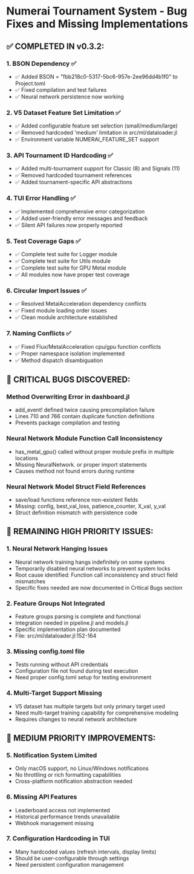 # Numerai Tournament System - Bug Fixes and Missing Implementations

## ✅ COMPLETED IN v0.3.2:

### 1. **BSON Dependency** ✅
   - ✅ Added BSON = "fbb218c0-5317-5bc6-957e-2ee96dd4b1f0" to Project.toml
   - ✅ Fixed compilation and test failures
   - ✅ Neural network persistence now working

### 2. **V5 Dataset Feature Set Limitation** ✅
   - ✅ Added configurable feature set selection (small/medium/large)
   - ✅ Removed hardcoded 'medium' limitation in src/ml/dataloader.jl
   - ✅ Environment variable NUMERAI_FEATURE_SET support

### 3. **API Tournament ID Hardcoding** ✅
   - ✅ Added multi-tournament support for Classic (8) and Signals (11)
   - ✅ Removed hardcoded tournament references
   - ✅ Added tournament-specific API abstractions

### 4. **TUI Error Handling** ✅
   - ✅ Implemented comprehensive error categorization
   - ✅ Added user-friendly error messages and feedback
   - ✅ Silent API failures now properly reported

### 5. **Test Coverage Gaps** ✅
   - ✅ Complete test suite for Logger module
   - ✅ Complete test suite for Utils module  
   - ✅ Complete test suite for GPU Metal module
   - ✅ All modules now have proper test coverage

### 6. **Circular Import Issues** ✅
   - ✅ Resolved MetalAcceleration dependency conflicts
   - ✅ Fixed module loading order issues
   - ✅ Clean module architecture established

### 7. **Naming Conflicts** ✅
   - ✅ Fixed Flux/MetalAcceleration cpu/gpu function conflicts
   - ✅ Proper namespace isolation implemented
   - ✅ Method dispatch disambiguation

## 🔴 CRITICAL BUGS DISCOVERED:

### **Method Overwriting Error in dashboard.jl**
   - add_event! defined twice causing precompilation failure
   - Lines 710 and 766 contain duplicate function definitions
   - Prevents package compilation and testing

### **Neural Network Module Function Call Inconsistency**
   - has_metal_gpu() called without proper module prefix in multiple locations
   - Missing NeuralNetwork. or proper import statements
   - Causes method not found errors during runtime

### **Neural Network Model Struct Field References**
   - save/load functions reference non-existent fields
   - Missing: config, best_val_loss, patience_counter, X_val, y_val
   - Struct definition mismatch with persistence code

## 🔄 REMAINING HIGH PRIORITY ISSUES:

### 1. **Neural Network Hanging Issues**
   - Neural network training hangs indefinitely on some systems
   - Temporarily disabled neural networks to prevent system locks
   - Root cause identified: Function call inconsistency and struct field mismatches
   - Specific fixes needed are now documented in Critical Bugs section

### 2. **Feature Groups Not Integrated**
   - Feature groups parsing is complete and functional
   - Integration needed in pipeline.jl and models.jl
   - Specific implementation plan documented
   - File: src/ml/dataloader.jl:152-164

### 3. **Missing config.toml file**
   - Tests running without API credentials
   - Configuration file not found during test execution
   - Need proper config.toml setup for testing environment

### 4. **Multi-Target Support Missing**
   - V5 dataset has multiple targets but only primary target used
   - Need multi-target training capability for comprehensive modeling
   - Requires changes to neural network architecture

## 🔧 MEDIUM PRIORITY IMPROVEMENTS:

### 5. **Notification System Limited**
   - Only macOS support, no Linux/Windows notifications
   - No throttling or rich formatting capabilities
   - Cross-platform notification abstraction needed

### 6. **Missing API Features**
   - Leaderboard access not implemented
   - Historical performance trends unavailable
   - Webhook management missing

### 7. **Configuration Hardcoding in TUI**
   - Many hardcoded values (refresh intervals, display limits)
   - Should be user-configurable through settings
   - Need persistent configuration management